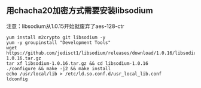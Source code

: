 ## 用chacha20加密方式需要安装libsodium
注意：libsodium从1.0.15开始就废弃了aes-128-ctr
```
yum install m2crypto git libsodium -y
yum -y groupinstall "Development Tools"
wget https://github.com/jedisct1/libsodium/releases/download/1.0.16/libsodium-1.0.16.tar.gz
tar xf libsodium-1.0.16.tar.gz && cd libsodium-1.0.16
./configure && make -j2 && make install
echo /usr/local/lib > /etc/ld.so.conf.d/usr_local_lib.conf
ldconfig
```